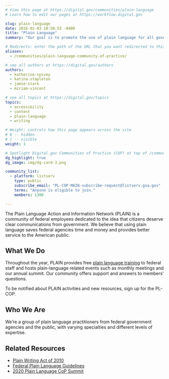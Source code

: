 ```yaml
---
# View this page at https://digital.gov/communities/plain-language
# Learn how to edit our pages at https://workflow.digital.gov

slug: plain-language
date: 2016-02-03 10:58:53 -0400
title: "Plain Language"
summary: "Our goal is to promote the use of plain language for all government communications."

# Redirects: enter the path of the URL that you want redirected to this page
aliases:
  - /communities/plain-language-community-of-practice/

# see all authors at https://digital.gov/authors
authors:
  - katherine-spivey
  - katina-stapleton
  - jamie-stark
  - miriam-vincent

# see all topics at https://digital.gov/topics
topics:
  - accessibility
  - content
  - plain-language
  - writing

# Weight: controls how this page appears across the site
# 0 -- hidden
# 1 -- visible
weight: 1

# Spotlight Digital.gov Communities of Practice (COP) at top of /communities
dg_highlight: true
dg_image: img/dg-card-3.png

community_list:
  - platform: listserv
    type: public
    subscribe_email: "PL-COP-MAIN-subscribe-request@listserv.gsa.gov"
    terms: "Anyone is eligible to join."
    members: 1300

---
```


The Plain Language Action and Information Network (PLAIN) is a community of federal employees dedicated to the idea that citizens deserve clear communications from government. We believe that using plain language saves federal agencies time and money and provides better service to the American public.

## What We Do

Throughout the year, PLAIN provides free [plain language training](https://www.plainlanguage.gov/training/) to federal staff and hosts plain-language related events such as monthly meetings and our annual summit.  Our community offers support and answers to members’ questions.

To be notified about PLAIN activities and new resources, sign up for the PL-COP.

## Who We Are

We’re a group of  plain language practitioners from federal government agencies and the public, with varying specialties and different levels of expertise.

## Related Resources

- [Plain Writing Act of 2010](https://www.plainlanguage.gov/law/)
- [Federal Plain Language Guidelines](https://www.plainlanguage.gov/guidelines/)
- [2020 Plain Language CoP Summit](https://digital.gov/event/2020/10/27/plain-language-summit-2020/)
